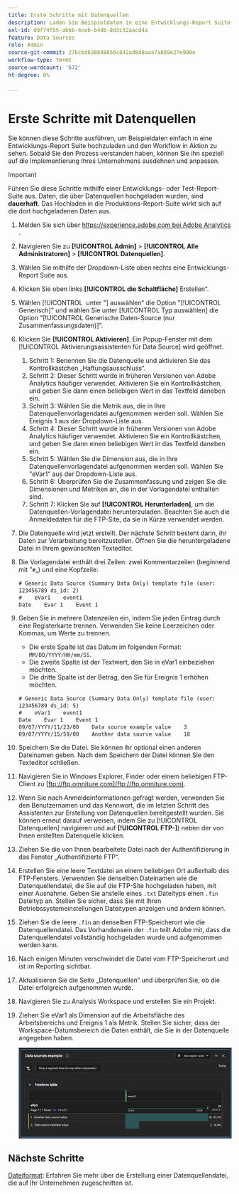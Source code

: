 ```yaml
---
title: Erste Schritte mit Datenquellen
description: Laden Sie Beispieldaten in eine Entwicklungs-Report Suite hoch.
exl-id: d9f74f55-abbb-4ceb-b4db-8d3c32aacd4a
feature: Data Sources
role: Admin
source-git-commit: 27bcbd638848650c842ad8d8aaa7ab59e27e900e
workflow-type: tm+mt
source-wordcount: '672'
ht-degree: 0%

---
```


# Erste Schritte mit Datenquellen

Sie können diese Schritte ausführen, um Beispieldaten einfach in eine Entwicklungs-Report Suite hochzuladen und den Workflow in Aktion zu sehen. Sobald Sie den Prozess verstanden haben, können Sie ihn speziell auf die Implementierung Ihres Unternehmens ausdehnen und anpassen.

>[!IMPORTANT]
>
>Führen Sie diese Schritte mithilfe einer Entwicklungs- oder Test-Report-Suite aus. Daten, die über Datenquellen hochgeladen wurden, sind **dauerhaft**. Das Hochladen in die Produktions-Report-Suite wirkt sich auf die dort hochgeladenen Daten aus.

1. Melden Sie sich über [https://experience.adobe.com bei Adobe Analytics ](https://experience.adobe.com).
1. Navigieren Sie zu **[!UICONTROL Admin]** > **[!UICONTROL Alle Administratoren]** > **[!UICONTROL Datenquellen]**.
1. Wählen Sie mithilfe der Dropdown-Liste oben rechts eine Entwicklungs-Report Suite aus.
1. Klicken Sie oben links **[!UICONTROL die Schaltfläche]** Erstellen“.
1. Wählen [!UICONTROL &#x200B; unter &quot;] auswählen“ die Option &quot;[!UICONTROL Generisch]&quot; und wählen Sie unter [!UICONTROL Typ auswählen] die Option &quot;[!UICONTROL Generische Daten-Source (nur Zusammenfassungsdaten)]&quot;.
1. Klicken Sie **[!UICONTROL Aktivieren]**. Ein Popup-Fenster mit dem [!UICONTROL Aktivierungsassistenten für Data Source] wird geöffnet.
   1. Schritt 1: Benennen Sie die Datenquelle und aktivieren Sie das Kontrollkästchen „Haftungsausschluss“.
   1. Schritt 2: Dieser Schritt wurde in früheren Versionen von Adobe Analytics häufiger verwendet. Aktivieren Sie ein Kontrollkästchen, und geben Sie dann einen beliebigen Wert in das Textfeld daneben ein.
   1. Schritt 3: Wählen Sie die Metrik aus, die in Ihre Datenquellenvorlagendatei aufgenommen werden soll. Wählen Sie Ereignis 1 aus der Dropdown-Liste aus.
   1. Schritt 4: Dieser Schritt wurde in früheren Versionen von Adobe Analytics häufiger verwendet. Aktivieren Sie ein Kontrollkästchen, und geben Sie dann einen beliebigen Wert in das Textfeld daneben ein.
   1. Schritt 5: Wählen Sie die Dimension aus, die in Ihre Datenquellenvorlagendatei aufgenommen werden soll. Wählen Sie &quot;eVar1“ aus der Dropdown-Liste aus.
   1. Schritt 6: Überprüfen Sie die Zusammenfassung und zeigen Sie die Dimensionen und Metriken an, die in der Vorlagendatei enthalten sind.
   1. Schritt 7: Klicken Sie auf **[!UICONTROL Herunterladen]**, um die Datenquellen-Vorlagendatei herunterzuladen. Beachten Sie auch die Anmeldedaten für die FTP-Site, da sie in Kürze verwendet werden.
1. Die Datenquelle wird jetzt erstellt. Der nächste Schritt besteht darin, ihr Daten zur Verarbeitung bereitzustellen. Öffnen Sie die heruntergeladene Datei in Ihrem gewünschten Texteditor.
1. Die Vorlagendatei enthält drei Zeilen: zwei Kommentarzeilen (beginnend mit &quot;`#`„) und eine Kopfzeile:

   ```text
   # Generic Data Source (Summary Data Only) template file (user: 123456789 ds_id: 2)
   #    eVar1    event1
   Date    Evar 1    Event 1
   ```

1. Geben Sie in mehrere Datenzeilen ein, indem Sie jeden Eintrag durch eine Registerkarte trennen. Verwenden Sie keine Leerzeichen oder Kommas, um Werte zu trennen.
   * Die erste Spalte ist das Datum im folgenden Format: `MM/DD/YYYY/HH/mm/SS`.
   * Die zweite Spalte ist der Textwert, den Sie in eVar1 einbeziehen möchten.
   * Die dritte Spalte ist der Betrag, den Sie für Ereignis 1 erhöhen möchten.

   ```text
   # Generic Data Source (Summary Data Only) template file (user: 123456789 ds_id: 5)
   #    eVar1    event1
   Date    Evar 1    Event 1
   09/07/YYYY/11/23/00    Data source example value    3
   09/07/YYYY/15/59/00    Another data source value    18
   ```

1. Speichern Sie die Datei. Sie können ihr optional einen anderen Dateinamen geben. Nach dem Speichern der Datei können Sie den Texteditor schließen.
1. Navigieren Sie in Windows Explorer, Finder oder einem beliebigen FTP-Client zu [ftp://ftp.omniture.com](ftp://ftp.omniture.com).
1. Wenn Sie nach Anmeldeinformationen gefragt werden, verwenden Sie den Benutzernamen und das Kennwort, die im letzten Schritt des Assistenten zur Erstellung von Datenquellen bereitgestellt wurden. Sie können erneut darauf verweisen, indem Sie zu [!UICONTROL Datenquellen] navigieren und auf **[!UICONTROL FTP-]**) neben der von Ihnen erstellten Datenquelle klicken.
1. Ziehen Sie die von Ihnen bearbeitete Datei nach der Authentifizierung in das Fenster „Authentifizierte FTP“.
1. Erstellen Sie eine leere Textdatei an einem beliebigen Ort außerhalb des FTP-Fensters. Verwenden Sie denselben Dateinamen wie die Datenquellendatei, die Sie auf die FTP-Site hochgeladen haben, mit einer Ausnahme. Geben Sie anstelle eines `.txt` Dateityps einen `.fin` Dateityp an. Stellen Sie sicher, dass Sie mit Ihren Betriebssystemeinstellungen Dateitypen anzeigen und ändern können.
1. Ziehen Sie die leere `.fin` an denselben FTP-Speicherort wie die Datenquellendatei. Das Vorhandensein der `.fin` teilt Adobe mit, dass die Datenquellendatei vollständig hochgeladen wurde und aufgenommen werden kann.
1. Nach einigen Minuten verschwindet die Datei vom FTP-Speicherort und ist im Reporting sichtbar.
1. Aktualisieren Sie die Seite „Datenquellen“ und überprüfen Sie, ob die Datei erfolgreich aufgenommen wurde.
1. Navigieren Sie zu Analysis Workspace und erstellen Sie ein Projekt.
1. Ziehen Sie eVar1 als Dimension auf die Arbeitsfläche des Arbeitsbereichs und Ereignis 1 als Metrik. Stellen Sie sicher, dass der Workspace-Datumsbereich die Daten enthält, die Sie in der Datenquelle angegeben haben.

   ![Beispielbericht](assets/success-report.png)

## Nächste Schritte

[Dateiformat](file-format.md): Erfahren Sie mehr über die Erstellung einer Datenquellendatei, die auf Ihr Unternehmen zugeschnitten ist.
